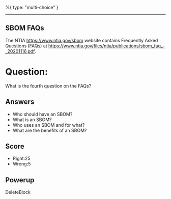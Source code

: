%{
 type: "multi-choice"
}

---
## SBOM FAQs
The NTIA https://www.ntia.gov/sbom website
contains Frequently Asked Questions (FAQs) at
https://www.ntia.gov/files/ntia/publications/sbom_faq_-_20201116.pdf.

# Question:
What is the fourth question on the FAQs?

## Answers
- Who should have an SBOM?
- What is an SBOM?
- Who uses an SBOM and for what?
- What are the benefits of an SBOM?

## Score
- Right:25
- Wrong:5

## Powerup
DeleteBlock

